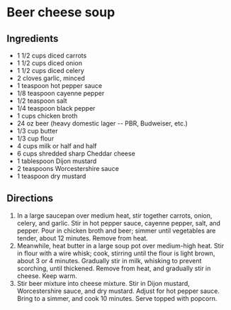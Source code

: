 Beer cheese soup
================

Ingredients
-----------

- 1 1/2 cups diced carrots
- 1 1/2 cups diced onion
- 1 1/2 cups diced celery
- 2 cloves garlic, minced
- 1 teaspoon hot pepper sauce
- 1/8 teaspoon cayenne pepper
- 1/2 teaspoon salt
- 1/4 teaspoon black pepper
- 1 cups chicken broth
- 24 oz beer (heavy domestic lager -- PBR, Budweiser, etc.)
- 1/3 cup butter
- 1/3 cup flour
- 4 cups milk or half and half
- 6 cups shredded sharp Cheddar cheese
- 1 tablespoon Dijon mustard
- 2 teaspoons Worcestershire sauce
- 1 teaspoon dry mustard

Directions
----------

1. In a large saucepan over medium heat, stir together carrots, onion, celery, and garlic. Stir in hot pepper sauce, cayenne pepper, salt, and pepper. Pour in chicken broth and beer; simmer until vegetables are tender, about 12 minutes. Remove from heat.
2. Meanwhile, heat butter in a large soup pot over medium-high heat. Stir in flour with a wire whisk; cook, stirring until the flour is light brown, about 3 or 4 minutes. Gradually stir in milk, whisking to prevent scorching, until thickened. Remove from heat, and gradually stir in cheese. Keep warm.
3. Stir beer mixture into cheese mixture. Stir in Dijon mustard, Worcestershire sauce, and dry mustard. Adjust for hot pepper sauce. Bring to a simmer, and cook 10 minutes. Serve topped with popcorn.
